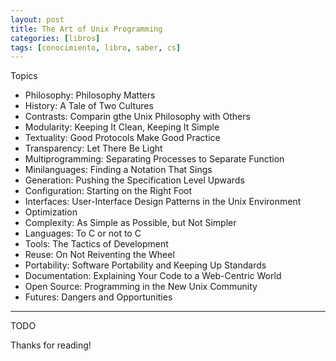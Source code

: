 ```yaml
---
layout: post
title: The Art of Unix Programming
categories: [libros]
tags: [conocimiento, libro, saber, cs]
---
```


<!--Resumen-->


Topics 

- Philosophy: Philosophy Matters
- History: A Tale of Two Cultures
- Contrasts: Comparin gthe Unix Philosophy with Others
- Modularity: Keeping It Clean, Keeping It Simple
- Textuality: Good Protocols Make Good Practice
- Transparency: Let There Be  Light
- Multiprogramming: Separating Processes to Separate Function
- Minilanguages: Finding a Notation That Sings
- Generation: Pushing the Specification Level Upwards
- Configuration: Starting on the Right Foot
- Interfaces: User-Interface Design Patterns in the Unix Environment
- Optimization
- Complexity: As Simple as Possible, but Not Simpler
- Languages: To C or not to C
- Tools: The Tactics of Development
- Reuse: On Not Reiventing the Wheel
- Portability: Software Portability and Keeping Up Standards
- Documentation: Explaining Your Code to a Web-Centric World
- Open Source: Programming in the New Unix Community
- Futures: Dangers and Opportunities

---

<!--more-->
TODO
  
Thanks for reading!